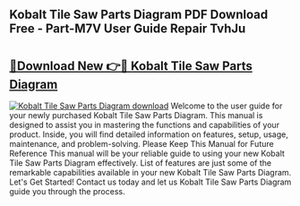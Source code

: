 ## Kobalt Tile Saw Parts Diagram PDF Download Free - Part-M7V User Guide Repair TvhJu

# <h2><a href="http://dfmmffx.blite.top/?on=Kobalt+Tile+Saw+Parts+Diagram">🔗Download New 👉🔴 Kobalt Tile Saw Parts Diagram</a></h2>

[![Kobalt Tile Saw Parts Diagram download](https://i.imgur.com/lujVjoI.png)](http://dfmmffx.blite.top/?on=Kobalt+Tile+Saw+Parts+Diagram)
Welcome to the user guide for your newly purchased Kobalt Tile Saw Parts Diagram. This manual is designed to assist you in mastering the functions and capabilities of your product. Inside, you will find detailed information on features, setup, usage, maintenance, and problem-solving. Please Keep This Manual for Future Reference This manual will be your reliable guide to using your new Kobalt Tile Saw Parts Diagram effectively. List of features are just some of the remarkable capabilities available in your new Kobalt Tile Saw Parts Diagram. Let's Get Started! Contact us today and let us Kobalt Tile Saw Parts Diagram guide you through the process.
